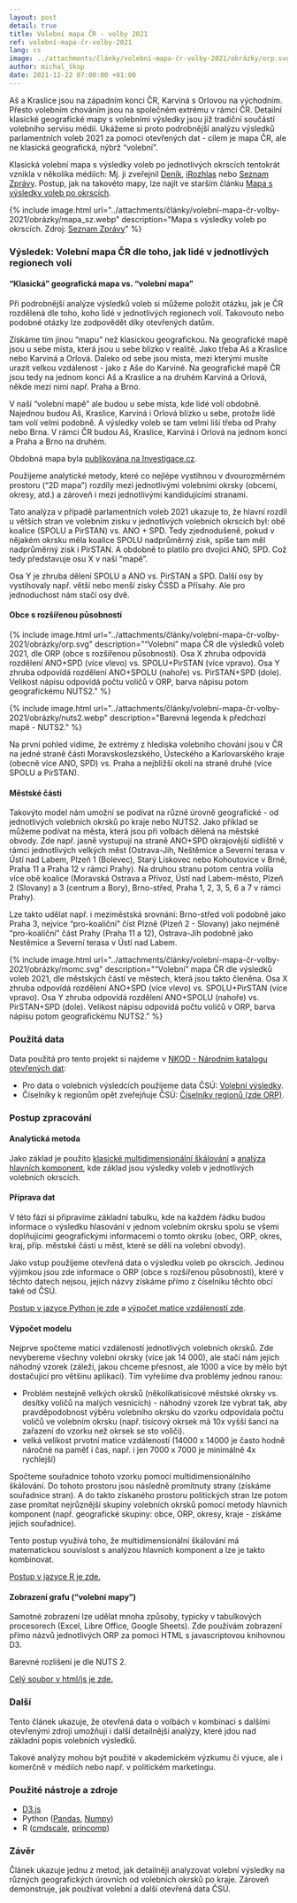 ```yaml
---
layout: post
detail: true
title: Volební mapa ČR - volby 2021
ref: volební-mapa-čr-volby-2021
lang: cs
image: ../attachments/články/volební-mapa-čr-volby-2021/obrázky/orp.svg
author: michal_škop
date: 2021-12-22 07:00:00 +01:00
---
```

Aš a Kraslice jsou na západním konci ČR, Karviná s Orlovou na východním. Přesto volebním chováním jsou na společném extrému v rámci ČR. Detailní klasické geografické mapy s volebními výsledky jsou již tradiční součástí volebního servisu médií. Ukážeme si proto podrobnější analýzu výsledků parlamentních voleb 2021 za pomoci otevřených dat - cílem je mapa ČR, ale ne klasická geografická, nýbrž “volební”.

<!--more-->
Klasická volební mapa s výsledky voleb po jednotlivých okrscích tentokrát vznikla v několika médiích: Mj. ji zveřejnil [Deník][link_denik], [iRozhlas][link_irozhlas] nebo [Seznam Zprávy][link_seznamzpravy]. Postup, jak na takovéto mapy, lze najít ve starším článku [Mapa s výsledky voleb po okrscích][link_mapa].

{% include image.html url="../attachments/články/volební-mapa-čr-volby-2021/obrázky/mapa_sz.webp" description="Mapa s výsledky voleb po okrscích. Zdroj: <a href='https://www.seznamzpravy.cz/clanek/nejpodrobnejsi-vysledky-voleb-unikatni-mapa-vsech-okrsku-ceska-177583'>Seznam Zprávy</a>" %}

### Výsledek: Volební mapa ČR dle toho, jak lidé v jednotlivých regionech volí

#### “Klasická” geografická mapa vs. “volební mapa”
Při podrobnější analýze výsledků voleb si můžeme položit otázku, jak je ČR rozdělená dle toho, koho lidé v jednotlivých regionech volí. Takovouto nebo podobné otázky lze zodpovědět díky otevřených datům. 

Získáme tím jinou “mapu” než klasickou geografickou. Na geografické mapě jsou u sebe místa, která jsou u sebe blízko v realitě. Jako třeba Aš a Kraslice nebo Karviná a Orlová. Daleko od sebe jsou místa, mezi kterými musíte urazit velkou vzdálenost - jako z Aše do Karviné. Na geografické mapě ČR jsou tedy na jednom konci Aš a Kraslice a na druhém Karviná a Orlová, někde mezi nimi např. Praha a Brno.

V naší “volební mapě” ale budou u sebe místa, kde lidé volí obdobně. Najednou budou Aš, Kraslice, Karviná i Orlová blízko u sebe, protože lidé tam volí velmi podobně. A výsledky voleb se tam velmi liší třeba od Prahy nebo Brna. V rámci ČR budou Aš, Kraslice, Karviná i Orlová na jednom konci a Praha a Brno na druhém.

Obdobná mapa byla [publikována na Investigace.cz][link_investigace].

Použijeme analytické metody, které co nejlépe vystihnou v dvourozměrném prostoru (“2D mapa”) rozdíly mezi jednotlivými volebními okrsky (obcemi, okresy, atd.) a zároveň i mezi jednotlivými kandidujícími stranami. 

Tato analýza v případě parlamentních voleb 2021 ukazuje to, že hlavní rozdíl u větších stran ve volebním zisku v jednotlivých volebních okrscích byl: obě koalice (SPOLU a PirSTAN) vs. ANO + SPD. Tedy zjednodušeně, pokud v nějakém okrsku měla koalice SPOLU nadprůměrný zisk, spíše tam měl nadprůměrný zisk i PirSTAN. A obdobně to platilo pro dvojici ANO, SPD. Což tedy představuje osu X v naší “mapě”.

Osa Y je zhruba dělení SPOLU a ANO vs. PirSTAN a SPD. Další osy by vystihovaly např. větší nebo menší zisky ČSSD a Přísahy. Ale pro jednoduchost nám stačí osy dvě.

#### Obce s rozšířenou působností
{% include image.html url="../attachments/články/volební-mapa-čr-volby-2021/obrázky/orp.svg" description="“Volební” mapa ČR dle výsledků voleb 2021, dle ORP (obce s rozšířenou působností). Osa X zhruba odpovídá rozdělení ANO+SPD (více vlevo) vs. SPOLU+PirSTAN (více vpravo). Osa Y zhruba odpovídá rozdělení ANO+SPOLU (nahoře) vs. PirSTAN+SPD (dole). Velikost nápisu odpovídá počtu voličů v ORP, barva nápisu potom geografickému NUTS2." %}

{% include image.html url="../attachments/články/volební-mapa-čr-volby-2021/obrázky/nuts2.webp" description="Barevná legenda k předchozí mapě - NUTS2." %}

Na první pohled vidíme, že extrémy z hlediska volebního chování jsou v ČR na jedné straně části Moravskoslezského, Ústeckého a Karlovarského kraje (obecně více ANO, SPD) vs. Praha a nejbližší okolí na straně druhé (více SPOLU a PirSTAN).

#### Městské části
Takovýto model nám umožní se podívat na různé úrovně geografické - od jednotlivých volebních okrsků po kraje nebo NUTS2. Jako příklad se můžeme podívat na města, která jsou při volbách dělená na městské obvody. Zde např. jasně vystupují na straně ANO+SPD okrajovější sídliště v rámci jednotlivých velkých měst (Ostrava-Jih, Neštěmice a Severní terasa v Ústí nad Labem, Plzeň 1 (Bolevec), Starý Lískovec nebo Kohoutovice v Brně, Praha 11 a Praha 12 v rámci Prahy). Na druhou stranu potom centra volila více obě koalice (Moravská Ostrava a Přívoz, Ústí nad Labem-město, Plzeň 2 (Slovany) a 3 (centrum a Bory), Brno-střed, Praha 1, 2, 3, 5, 6 a 7 v rámci Prahy).

Lze takto udělat např. i meziměstská srovnání: Brno-střed volí podobně jako Praha 3, nejvíce “pro-koaliční” číst Plzně (Plzeň 2 - Slovany) jako nejméně “pro-koaliční” část Prahy (Praha 11 a 12), Ostrava-Jih podobně jako Nestěmice a Severní terasa v Ústí nad Labem.

{% include image.html url="../attachments/články/volební-mapa-čr-volby-2021/obrázky/momc.svg" description="“Volební” mapa ČR dle výsledků voleb 2021, dle městských částí ve městech, která jsou takto členěna. Osa X zhruba odpovídá rozdělení ANO+SPD (více vlevo) vs. SPOLU+PirSTAN (více vpravo). Osa Y zhruba odpovídá rozdělení ANO+SPOLU (nahoře) vs. PirSTAN+SPD (dole). Velikost nápisu odpovídá počtu voličů v ORP, barva nápisu potom geografickému NUTS2." %}

### Použitá data
Data použitá pro tento projekt si najdeme v [NKOD - Národním katalogu otevřených dat][link_nkod]:

- Pro data o volebních výsledcích použijeme data ČSÚ: [Volební výsledky][link_volby].
- Číselníky k regionům opět zveřejňuje ČSÚ: [Číselníky regionů (zde ORP)][link_ciselniky].

### Postup zpracování

#### Analytická metoda
Jako základ je použito [klasické multidimensionální škálování][link_mds] a [analýza hlavních komponent][link_pca], kde základ jsou výsledky voleb v jednotlivých volebních okrscích.

#### Příprava dat
V této fázi si připravíme základní tabulku, kde na každém řádku budou informace o výsledku hlasování v jednom volebním okrsku spolu se všemi doplňujícími geografickými informacemi o tomto okrsku (obec, ORP, okres, kraj, příp. městské části u měst, které se dělí na volební obvody).

Jako vstup použijeme otevřená data o výsledku voleb po okrscích. Jedinou výjimkou jsou zde informace o ORP (obce s rozšířenou působností), které v těchto datech nejsou, jejich názvy získáme přímo z číselníku těchto obcí také od ČSÚ.

[Postup v jazyce Python je zde][link_priprava_dat] a [výpočet matice vzdáleností zde][link_matice].

#### Výpočet modelu
Nejprve spočteme matici vzdáleností jednotlivých volebních okrsků. Zde nevybereme všechny volební okrsky (více jak 14 000), ale stačí nám jejich náhodný vzorek (záleží, jakou chceme přesnost, ale 1000 a více by mělo být dostačující pro většinu aplikací). Tím vyřešíme dva problémy jednou ranou:

- Problém nestejně velkých okrsků (několikatisícové městské okrsky vs. desítky voličů na malých vesnicích) - náhodný vzorek lze vybrat tak, aby pravděpodobnost výběru volebního okrsku do vzorku odpovídala počtu voličů ve volebním okrsku (např. tisícový okrsek má 10x vyšší šanci na zařazení do vzorku než okrsek se sto voliči).
- velká velikost prvotní matice vzdáleností (14000 x 14000 je často hodně náročné na paměť i čas, např. i jen 7000 x 7000 je minimálně 4x rychlejší)

Spočteme souřadnice tohoto vzorku pomocí multidimensionálního škálování. Do tohoto prostoru jsou následně promítnuty strany (získáme souřadnice stran). A do takto získaného prostoru politických stran lze potom zase promítat nejrůznější skupiny volebních okrsků pomocí metody hlavních komponent (např. geografické skupiny: obce, ORP, okresy, kraje - získáme jejich souřadnice).

Tento postup využívá toho, že multidimensionální škálování má matematickou souvislost s analýzou hlavních komponent a lze je takto kombinovat.

[Postup v jazyce R je zde.][link_analyza]

#### Zobrazení grafu (“volební mapy”)
Samotné zobrazení lze udělat mnoha způsoby, typicky v tabulkových procesorech (Excel, Libre Office, Google Sheets). Zde používám zobrazení přímo názvů jednotlivých ORP za pomoci HTML s javascriptovou knihovnou D3.

Barevné rozlišení je dle NUTS 2.

[Celý soubor v html/js je zde.][link_html]

### Další
Tento článek ukazuje, že otevřená data o volbách v kombinaci s dalšími otevřenými zdroji umožňují i další detailnější analýzy, které jdou nad základní popis volebních výsledků.

Takové analýzy mohou být použité v akademickém výzkumu či výuce, ale i komerčně v médiích nebo např. v politickém marketingu.

### Použité nástroje a zdroje
- [D3.js][link_d3js]
- Python ([Pandas][link_pandas], [Numpy][link_numpy])
- R ([cmdscale][link_cmdscale], [princomp][link_princomp])

### Závěr
Článek ukazuje jednu z metod, jak detailněji analyzovat volební výsledky na různých geografických úrovních od volebních okrsků po kraje. Zároveň demonstruje, jak používat volební a další otevřená data ČSÚ.



[link_denik]: https://data.denik.cz/cesi-v-cislech/volby-obce-okrsky-2021.html "Deník: Jak letos volili vaši sousedé. Proklikejte si volební mapy až do úrovně okrsků"
[link_irozhlas]: https://www.irozhlas.cz/volby/parlamentni-volby-2021-mapa-volili-sousede-sousedi-okrsky-volby_2110091850_pek "iRozhlas: Nejpodrobnější volební mapa. Podívejte se, jak hlasovali vaši sousedi"
[link_seznamzpravy]: https://www.seznamzpravy.cz/clanek/nejpodrobnejsi-vysledky-voleb-unikatni-mapa-vsech-okrsku-ceska-177583 "Nejpodrobnější výsledky voleb: Unikátní mapa všech okrsků Česka"
[link_mapa]: https://data.gov.cz/%C4%8Dl%C3%A1nky/mapa-s-v%C3%BDsledky-voleb-po-okrsc%C3%ADch "Mapa s výsledky voleb po okrscích"
[link_investigace]: https://www.investigace.cz/volby-v-sitich-jeste-jedna-volebni-mapa/ "Volby v sítích: Ještě jedna volební mapa"
[link_nkod]: https://data.gov.cz/datové-sady "NKOD - Národní katalog otevřených dat:"
[link_volby]: https://data.gov.cz/datov%C3%A1-sada?iri=https%3A%2F%2Fdata.gov.cz%2Fzdroj%2Fdatov%C3%A9-sady%2F00025593%2Ffcd4b015152a49491178a2aefd9bac42 "Volební výsledky"
[link_ciselniky]: https://data.gov.cz/datov%C3%A1-sada?iri=https%3A%2F%2Fdata.gov.cz%2Fzdroj%2Fdatov%C3%A9-sady%2F00025593%2F75f8ed026a37e3c52e7365ad6b22acb7 "Číselníky regionů"
[link_mds]: https://en.wikipedia.org/wiki/Multidimensional_scaling "Multidimensiální škálování"
[link_pca]: https://cs.wikipedia.org/wiki/Anal%C3%BDza_hlavn%C3%ADch_komponent "https://cs.wikipedia.org/wiki/Anal%C3%BDza_hlavn%C3%ADch_komponent"
[link_priprava_dat]: ../attachments/články/volební-mapa-čr-volby-2021/soubory/prepare.py "Příprava dat v jazyce Python"
[link_matice]: ../attachments/články/volební-mapa-čr-volby-2021/soubory/prepare.py "Výpočet matice vzdáleností v jazyce Python"
[link_analyza]: ../attachments/články/volební-mapa-čr-volby-2021/soubory/anal.r "Postup anaýzy v jazyce R"
[link_html]: ../attachments/články/volební-mapa-čr-volby-2021/soubory/index.html "Soubor 'mapy' v html/js"
[link_d3js]: https://d3js.org/ "D3 - Data-Driven Documents"
[link_pandas]: https://pandas.pydata.org/ "Pandas"
[link_numpy]: https://numpy.org/ "Numpy"
[link_cmdscale]: https://www.rdocumentation.org/packages/stats/versions/3.6.2/topics/cmdscale "cmdscale function"
[link_princomp]: https://www.rdocumentation.org/packages/stats/versions/3.6.2/topics/princomp "princomp function"
